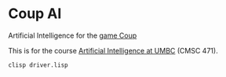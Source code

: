 # Coup AI
Artificial Intelligence for the [game Coup](https://boardgamegeek.com/boardgame/131357/coup)

This is for the course [Artificial Intelligence at UMBC](http://www.csee.umbc.edu/courses/undergraduate/471/fall15/01/) (CMSC 471).

```
clisp driver.lisp
```